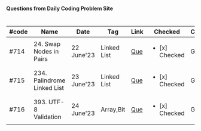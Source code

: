 #### Questions from Daily Coding Problem Site
#

| #code | Name | Date | Tag | Link | Checked | Company | Difficluty |  
| --- | --- | --- | --- | --- | --- | --- | --- |
| #714 | 24. Swap Nodes in Pairs | 22 June'23 | Linked List | [Que](https://leetcode.com/problems/swap-nodes-in-pairs/) | <ul><li>[x] Checked </li></ul>  | Google | Easy |
| #715 | 234. Palindrome Linked List | 23 June'23 | Linked List | [Que](https://leetcode.com/problems/palindrome-linked-list/) | <ul><li>[x] Checked </li></ul>  | Google | Easy |
| #716 | 393. UTF-8 Validation | 24 June'23 | Array,Bit| [Que](https://leetcode.com/problems/utf-8-validation/) | <ul><li>[x] Checked </li></ul>  | Google | Medium |

